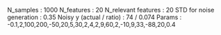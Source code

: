 N_samples                     : 1000
N_features                    : 20
N_relevant features           : 20
STD for noise generation      : 0.35
Noisy y (actual / ratio)      : 74 / 0.074
Params                        : -0.1,2,100,200,-50,20,5,30,2,4,2,9,60,2,-10,9,33,-88,20,0.4
